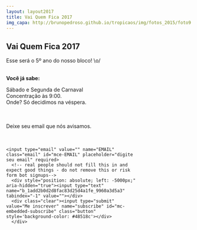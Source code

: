 ```yaml
---
layout: layout2017
title: Vai Quem Fica 2017
img_capa: http://brunopedroso.github.io/tropicaos/img/fotos_2015/foto9.jpg
---
```


## Vai Quem Fica 2017

<div class="caixa">

  Esse será o 5º ano do nosso bloco! \o/ <br/><br/>

  <b>Você já sabe:</b><br/>

  Sábado e Segunda de Carnaval<br/>
  Concentração às 9:00.<br/>
  Onde? Só decidimos na véspera.

  <br/><br/>
  Deixe seu email que nós avisamos.

</div>

<div style='width:70%; margin:20px 0; float: left;'>
  <!-- Begin MailChimp Signup Form -->
  <link href="//cdn-images.mailchimp.com/embedcode/slim-10_7.css" rel="stylesheet" type="text/css">
  <style type="text/css">
    #mc_embed_signup{ clear:left; font:14px Helvetica,Arial,sans-serif;  }

    /* Add your own MailChimp form style overrides in your site stylesheet or in this style block.
       We recommend moving this block and the preceding CSS link to the HEAD of your HTML file. */
  </style>
  <div id="mc_embed_signup">
  <form action="//Notyet.us2.list-manage.com/subscribe/post?u=1add2b0d2d8fac83d25d4a1fe&amp;id=9960a3d5a3" method="post" id="mc-embedded-subscribe-form" name="mc-embedded-subscribe-form" class="validate" target="_blank" novalidate style='padding: 0'>
      <div id="mc_embed_signup_scroll">

    <input type="email" value="" name="EMAIL" class="email" id="mce-EMAIL" placeholder="digite seu email" required>
      <!-- real people should not fill this in and expect good things - do not remove this or risk form bot signups-->
      <div style="position: absolute; left: -5000px;" aria-hidden="true"><input type="text" name="b_1add2b0d2d8fac83d25d4a1fe_9960a3d5a3" tabindex="-1" value=""></div>
      <div class="clear"><input type="submit" value="Me inscrever" name="subscribe" id="mc-embedded-subscribe" class="button" style='background-color: #48518c'></div>
      </div>
  </form>

  <br/><br/>
  <!-- box_count -->
  <div class="fb-share-button" data-layout="button"></div>


  </div>

  <!--End mc_embed_signup-->
</div>



